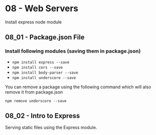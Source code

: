 08 - Web Servers
=================

Install express node module

08_01 - Package.json File
--------------------------

### Install following modules (saving them in package.json)

* `npm install express --save`
* `npm install cors --save`
* `npm install body-parser --save`
* `npm install underscore --save`

You can remove a package using the following command which will also remove it from package.json

`npm remove underscore --save`

08_02 - Intro to Express
-------------------------
Serving static files using the Express module. 